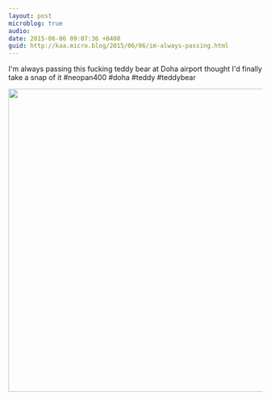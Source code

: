 ```yaml
---
layout: post
microblog: true
audio: 
date: 2015-06-06 09:07:36 +0400
guid: http://kaa.micro.blog/2015/06/06/im-always-passing.html
---
```

I'm always passing this fucking teddy bear at Doha airport thought I'd finally take a snap of it #neopan400 #doha #teddy #teddybear

<img src="http://www.kaa.bz/uploads/2018/231e9de98e.jpg" width="600" height="600" />
